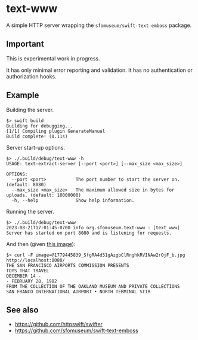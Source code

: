 # text-www

A simple HTTP server wrapping the `sfomuseum/swift-text-emboss` package.

## Important

This is experimental work in progress.

It has only minimal error reporting and validation. It has no authentication or authorization hooks.

## Example

Building the server.

```
$> swift build
Building for debugging...
[1/1] Compiling plugin GenerateManual
Build complete! (0.11s)
```

Server start-up options.

```
$> ./.build/debug/text-www -h
USAGE: text-extract-server [--port <port>] [--max_size <max_size>]

OPTIONS:
  --port <port>           The port number to start the server on. (default: 8080)
  --max_size <max_size>   The maximum allowed size in bytes for uploads. (default: 10000000)
  -h, --help              Show help information.
```

Running the server.

```
$> ./.build/debug/text-www
2023-08-21T17:01:45-0700 info org.sfomuseum.text-www : [text_www] Server has started on port 8080 and is listening for requests.
```

And then (given [this image](https://collection.sfomuseum.org/objects/1779445165/)):

```
$> curl -F image=@1779445839_SfgRA4d51gAzgbClRnghkRVINAw2rOjF_b.jpg http://localhost:8080/
THE SAN FRANCISCO AIRPORTS COMMISSION PRESENTS
TOYS THAT TRAVEL
DECEMBER 14 -
- FEBRUARY 28, 1982
FROM THE COLLECTION OF THE OAKLAND MUSEUM AND PRIVATE COLLECTIONS
SAN FRANCO INTERNATIONAL AIRPORT • NORTH TERMINAL STIR
```

## See also

* https://github.com/httpswift/swifter
* https://github.com/sfomuseum/swift-text-emboss